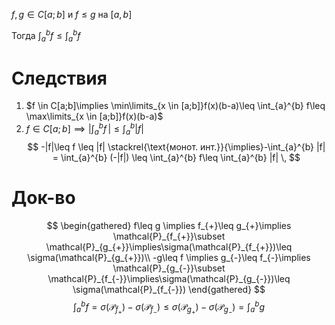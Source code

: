 $f, g \in C[a;b]$ и $f\leq g$ на $[a,b]$

Тогда $\int_{a}^{b} f\leq \int_{a}^{b} f$
# Следствия

1. $f \in C[a;b]\implies \min\limits_{x \in [a;b]}f(x)(b-a)\leq \int_{a}^{b} f\leq \max\limits_{x \in [a;b]}f(x)(b-a)$
2. $f \in C[a;b]\implies \left|\int_{a}^{b} f \,\right|\leq \int_{a}^{b} |f| \,$
$$
-|f|\leq f \leq |f| \stackrel{\text{монот. инт.}}{\implies}-\int_{a}^{b} |f| = \int_{a}^{b} (-|f|) \leq \int_{a}^{b} f\leq \int_{a}^{b} |f| \,    
$$
# Док-во

$$
\begin{gathered}
f\leq g \implies f_{+}\leq g_{+}\implies \mathcal{P}_{f_{+}}\subset \mathcal{P}_{g_{+}}\implies\sigma(\mathcal{P}_{f_{+}})\leq \sigma(\mathcal{P}_{g_{+}})\\
-g\leq f \implies g_{-}\leq f_{-}\implies \mathcal{P}_{g_{-}}\subset \mathcal{P}_{f_{-}}\implies\sigma(\mathcal{P}_{g_{-}})\leq \sigma(\mathcal{P}_{f_{-}})
\end{gathered}
$$
$$
\int_{a}^{b} f=\sigma(\mathcal{P}_{f_{+}})-\sigma(\mathcal{P}_{f_{-}})\leq \sigma(\mathcal{P}_{g_{+}})-\sigma(\mathcal{P}_{g_{-}})=\int_{a}^{b} g 
$$
